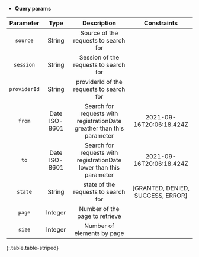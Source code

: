 * **Query params**

|Parameter|Type|Description|Constraints|
|:-------:|:--:|:---------:|:---------:|
| `source` |String|Source of the requests to search for||
| `session` |String|Session of the requests to search for||
| `providerId` |String|providerId of the requests to search for||
| `from` |Date ISO-8601|Search for requests with registrationDate greather than this parameter|2021-09-16T20:06:18.424Z|
| `to` |Date ISO-8601|Search for requests with registrationDate lower than this parameter|2021-09-16T20:06:18.424Z|
| `state` |String|state of the requests to search for|[GRANTED, DENIED, SUCCESS, ERROR]|
| `page` |Integer|Number of the page to retrieve||
| `size` |Integer|Number of elements by page||
{:.table.table-striped}
